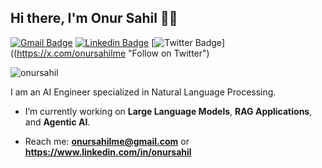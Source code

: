 ## Hi there, I'm Onur Sahil 👋🏼

[![Gmail Badge](https://img.shields.io/badge/-onursahilme@gmail.com-c14438?style=flat&logo=Gmail&logoColor=white)](mailto:onursahilme@gmail.com "Connect via Email")
[![Linkedin Badge](https://img.shields.io/badge/-Onur%20Sahil-0072b1?style=flat&logo=Linkedin&logoColor=white)](https://www.linkedin.com/in/onur-sahil-cerit "Connect on LinkedIn")
[![Twitter Badge](https://img.shields.io/badge/-@onursahill-00acee?style=flat&logo=Twitter&logoColor=white)]((https://x.com/onursahilme "Follow on Twitter")

<p align="left"> <img src="https://komarev.com/ghpvc/?username=onursahil" alt="onursahil" /> </p>

I am an AI Engineer specialized in Natural Language Processing.

- I’m currently working on **Large Language Models**, **RAG Applications**, and **Agentic AI**.

- Reach me: **onursahilme@gmail.com** or **https://www.linkedin.com/in/onursahil**
